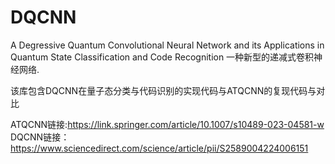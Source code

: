 # DQCNN
A Degressive Quantum Convolutional Neural Network and its Applications in Quantum State Classification and Code Recognition
一种新型的递减式卷积神经网络.

该库包含DQCNN在量子态分类与代码识别的实现代码与ATQCNN的复现代码与对比

ATQCNN链接:https://link.springer.com/article/10.1007/s10489-023-04581-w
DQCNN链接：https://www.sciencedirect.com/science/article/pii/S2589004224006151
